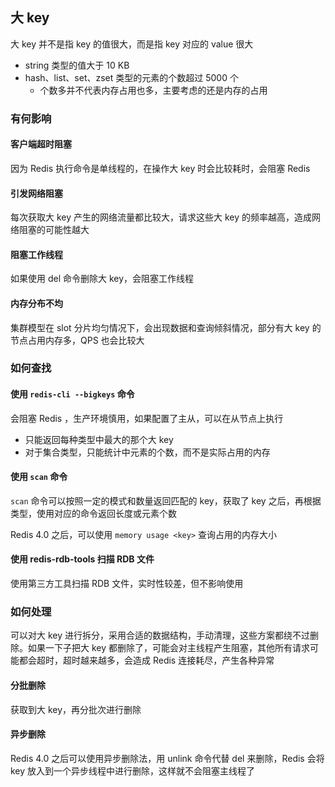 ## 大 key

大 key 并不是指 key 的值很大，而是指 key 对应的 value 很大

- string 类型的值大于 10 KB
- hash、list、set、zset 类型的元素的个数超过 5000 个
  - 个数多并不代表内存占用也多，主要考虑的还是内存的占用

### 有何影响

#### 客户端超时阻塞

因为 Redis 执行命令是单线程的，在操作大 key 时会比较耗时，会阻塞 Redis

#### 引发网络阻塞

每次获取大 key 产生的网络流量都比较大，请求这些大 key 的频率越高，造成网络阻塞的可能性越大

#### 阻塞工作线程

如果使用 del 命令删除大 key，会阻塞工作线程

#### 内存分布不均

集群模型在 slot 分片均匀情况下，会出现数据和查询倾斜情况，部分有大 key 的节点占用内存多，QPS 也会比较大

### 如何查找

#### 使用 `redis-cli --bigkeys` 命令

会阻塞 Redis ，生产环境慎用，如果配置了主从，可以在从节点上执行

- 只能返回每种类型中最大的那个大 key
- 对于集合类型，只能统计中元素的个数，而不是实际占用的内存

#### 使用 `scan` 命令

`scan` 命令可以按照一定的模式和数量返回匹配的 key，获取了 key 之后，再根据类型，使用对应的命令返回长度或元素个数

Redis 4.0 之后，可以使用 `memory usage <key>` 查询占用的内存大小

#### 使用 redis-rdb-tools 扫描 RDB 文件

使用第三方工具扫描 RDB 文件，实时性较差，但不影响使用

### 如何处理

可以对大 key 进行拆分，采用合适的数据结构，手动清理，这些方案都绕不过删除。如果一下子把大 key 都删除了，可能会对主线程产生阻塞，其他所有请求可能都会超时，超时越来越多，会造成 Redis 连接耗尽，产生各种异常

#### 分批删除

获取到大 key，再分批次进行删除

#### 异步删除

Redis 4.0 之后可以使用异步删除法，用 unlink 命令代替 del 来删除，Redis 会将 key 放入到一个异步线程中进行删除，这样就不会阻塞主线程了